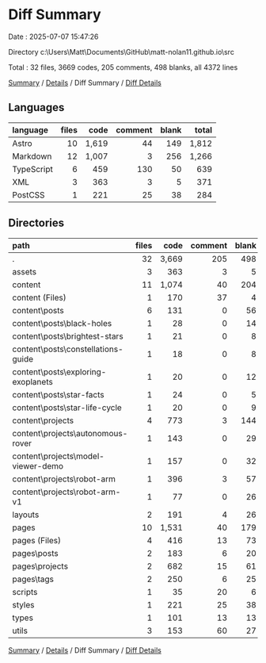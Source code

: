 # Diff Summary

Date : 2025-07-07 15:47:26

Directory c:\\Users\\Matt\\Documents\\GitHub\\matt-nolan11.github.io\\src

Total : 32 files,  3669 codes, 205 comments, 498 blanks, all 4372 lines

[Summary](results.md) / [Details](details.md) / Diff Summary / [Diff Details](diff-details.md)

## Languages
| language | files | code | comment | blank | total |
| :--- | ---: | ---: | ---: | ---: | ---: |
| Astro | 10 | 1,619 | 44 | 149 | 1,812 |
| Markdown | 12 | 1,007 | 3 | 256 | 1,266 |
| TypeScript | 6 | 459 | 130 | 50 | 639 |
| XML | 3 | 363 | 3 | 5 | 371 |
| PostCSS | 1 | 221 | 25 | 38 | 284 |

## Directories
| path | files | code | comment | blank | total |
| :--- | ---: | ---: | ---: | ---: | ---: |
| . | 32 | 3,669 | 205 | 498 | 4,372 |
| assets | 3 | 363 | 3 | 5 | 371 |
| content | 11 | 1,074 | 40 | 204 | 1,318 |
| content (Files) | 1 | 170 | 37 | 4 | 211 |
| content\\posts | 6 | 131 | 0 | 56 | 187 |
| content\\posts\\black-holes | 1 | 28 | 0 | 14 | 42 |
| content\\posts\\brightest-stars | 1 | 21 | 0 | 8 | 29 |
| content\\posts\\constellations-guide | 1 | 18 | 0 | 8 | 26 |
| content\\posts\\exploring-exoplanets | 1 | 20 | 0 | 12 | 32 |
| content\\posts\\star-facts | 1 | 24 | 0 | 5 | 29 |
| content\\posts\\star-life-cycle | 1 | 20 | 0 | 9 | 29 |
| content\\projects | 4 | 773 | 3 | 144 | 920 |
| content\\projects\\autonomous-rover | 1 | 143 | 0 | 29 | 172 |
| content\\projects\\model-viewer-demo | 1 | 157 | 0 | 32 | 189 |
| content\\projects\\robot-arm | 1 | 396 | 3 | 57 | 456 |
| content\\projects\\robot-arm-v1 | 1 | 77 | 0 | 26 | 103 |
| layouts | 2 | 191 | 4 | 26 | 221 |
| pages | 10 | 1,531 | 40 | 179 | 1,750 |
| pages (Files) | 4 | 416 | 13 | 73 | 502 |
| pages\\posts | 2 | 183 | 6 | 20 | 209 |
| pages\\projects | 2 | 682 | 15 | 61 | 758 |
| pages\\tags | 2 | 250 | 6 | 25 | 281 |
| scripts | 1 | 35 | 20 | 6 | 61 |
| styles | 1 | 221 | 25 | 38 | 284 |
| types | 1 | 101 | 13 | 13 | 127 |
| utils | 3 | 153 | 60 | 27 | 240 |

[Summary](results.md) / [Details](details.md) / Diff Summary / [Diff Details](diff-details.md)